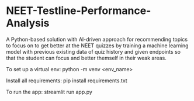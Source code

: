 # NEET-Testline-Performance-Analysis
A Python-based solution with AI-driven approach for recommending topics to focus on to get better at the NEET quizzes by training a machine learning model with previous existing data of quiz history and given endpoints so that the student can focus and better themself in their weak areas.

To set up a virtual env: 
python -m venv <env_name>

Install all requirements: 
pip install requirements.txt

To run the app: 
streamlit run app.py
